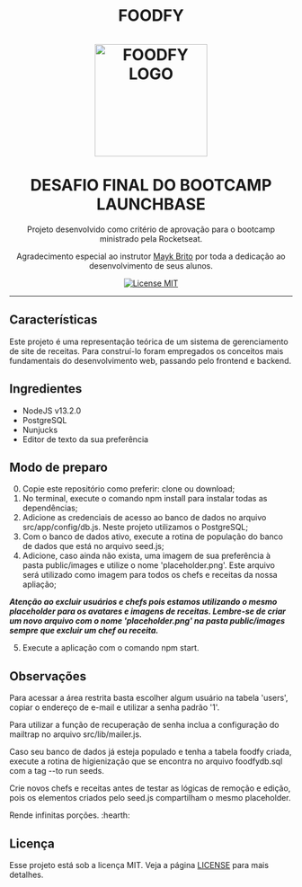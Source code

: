 
<h1 align="center">
FOODFY
  <br>
  <br>
  <img src="https://github.com/luskafaria/foodfy/blob/master/public/assets/chef.png" alt="FOODFY LOGO" width="200">

<br>  
<br>
 DESAFIO FINAL DO BOOTCAMP LAUNCHBASE
</h1>

<p align="center">Projeto desenvolvido como critério de aprovação para o bootcamp ministrado pela Rocketseat.</p>
<p align="center">Agradecimento especial ao instrutor <a href='https://github.com/maykbrito/'>Mayk Brito</a> por toda a dedicação ao desenvolvimento de seus alunos.</p>

<p align="center">
  <a href="https://opensource.org/licenses/MIT">
    <img src="https://img.shields.io/badge/License-MIT-blue.svg" alt="License MIT">
  </a>
</p>

<hr />

## Características

Este projeto é uma representação teórica de um sistema de gerenciamento de site de receitas. Para construí-lo foram empregados os conceitos mais fundamentais do desenvolvimento web, passando pelo frontend e backend.

## Ingredientes

- NodeJS v13.2.0
- PostgreSQL
- Nunjucks
- Editor de texto da sua preferência

## Modo de preparo

0) Copie este repositório como preferir: clone ou download;
1) No terminal, execute o comando npm install para instalar todas as dependências;
2) Adicione as credenciais de acesso ao banco de dados no arquivo src/app/config/db.js. Neste projeto utilizamos o PostgreSQL;
3) Com o banco de dados ativo, execute a rotina de população do banco de dados que está no arquivo seed.js;
4) Adicione, caso ainda não exista, uma imagem de sua preferência à pasta public/images e utilize o nome 'placeholder.png'. Este arquivo será utilizado como imagem para todos os chefs e receitas da nossa apliação;

**_Atenção ao excluir usuários e chefs pois estamos utilizando o mesmo placeholder para os avatares e imagens de receitas. Lembre-se de criar um novo arquivo com o nome 'placeholder.png' na pasta public/images sempre que excluir um chef ou receita._**

5) Execute a aplicação com o comando npm start.

## Observações

Para acessar a área restrita basta escolher algum usuário na tabela 'users', copiar o endereço de e-mail e utilizar a senha padrão '1'.

Para utilizar a função de recuperação de senha inclua a configuração do mailtrap no arquivo src/lib/mailer.js.

Caso seu banco de dados já esteja populado e tenha a tabela foodfy criada, execute a rotina de higienização que se encontra no arquivo foodfydb.sql com a tag --to run seeds.

Crie novos chefs e receitas antes de testar as lógicas de remoção e edição, pois os elementos criados pelo seed.js compartilham o mesmo placeholder.


Rende infinitas porções. :hearth:

## Licença

Esse projeto está sob a licença MIT. Veja a página [LICENSE](https://opensource.org/licenses/MIT) para mais detalhes.
